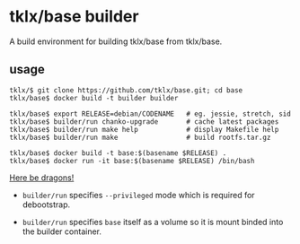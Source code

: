 # tklx/base builder

A build environment for building tklx/base from tklx/base.

## usage

```
tklx/$ git clone https://github.com/tklx/base.git; cd base
tklx/base$ docker build -t builder builder
```

```
tklx/base$ export RELEASE=debian/CODENAME   # eg. jessie, stretch, sid
tklx/base$ builder/run chanko-upgrade       # cache latest packages
tklx/base$ builder/run make help            # display Makefile help
tklx/base$ builder/run make                 # build rootfs.tar.gz
```

```
tklx/base$ docker build -t base:$(basename $RELEASE) .
tklx/base$ docker run -it base:$(basename $RELEASE) /bin/bash
```

[Here be dragons!](https://en.wikipedia.org/wiki/Here_be_dragons)

- ``builder/run`` specifies ``--privileged`` mode which is required for
  debootstrap.

- ``builder/run`` specifies ``base`` itself as a volume so it is mount
  binded into the builder container.
